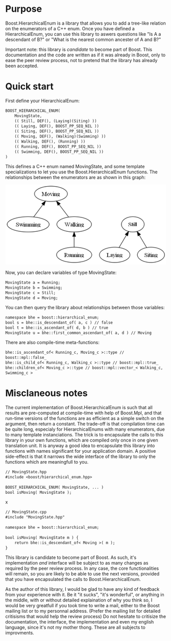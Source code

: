 Purpose
=======

Boost.HierarchicalEnum is a library that allows you to add a tree-like relation on the enumerators of a C++ enum.
Once you have defined a HierarchicalEnum, you can use this library to aswers questions like "Is A a descendant of B?" or "What is the nearest common ancester of A and B?"

Important note: this library is <em>candidate</em> to become part of <a>Boost</a>. This documentation and the code are written as if it was already in Boost, only to ease the peer review process, not to pretend that the library has already been accepted.

Quick start
===========

First define your HierarchicalEnum:

    BOOST_HIERARCHICAL_ENUM(
        MovingState,
        (( Still, DEF(), (Laying)(Siting) ))
        (( Laying, DEF(), BOOST_PP_SEQ_NIL ))
        (( Siting, DEF(), BOOST_PP_SEQ_NIL ))
        (( Moving, DEF(), (Walking)(Swimming) ))
        (( Walking, DEF(), (Running) ))
        (( Running, DEF(), BOOST_PP_SEQ_NIL ))
        (( Swimming, DEF(), BOOST_PP_SEQ_NIL ))
    )

This defines a C++ enum named MovingState, and some template specializations to let you use the <a>Boost.HierarchicalEnum functions</a>.
The relationships between the enumerators are as shown in this graph:

<img src="Documentation.png"/>

Now, you can declare variables of type MovingState:

    MovingState a = Running;
    MovingState b = Swimming;
    MovingState c = Still;
    MovingState d = Moving;

You can then query the library about relationships between those variables:

    namespace bhe = boost::hierarchical_enum;
    bool s = bhe::is_descendant_of( a, c ) // false
    bool t = bhe::is_ascendant_of( d, b ) // true
    MovingState u = bhe::first_common_ascendant_of( a, d ) // Moving

There are also compile-time meta-functions:

    bhe::is_ascendant_of< Running_c, Moving_c >::type // boost::mpl::false_
    bhe::is_child_of< Running_c, Walking_c >::type // boost::mpl::true_
    bhe::children_of< Moving_c >::type // boost::mpl::vector_< Walking_c, Swimming_c >

Misclaneous notes
=================

The current implementation of Boost.HierarchicalEnum is such that all results are pre-computed at compile-time with help of Boost.Mpl, and that run-time versions of the functions are as efficient as a simple switch on the argument, then return a constant.
The trade-off is that compilation time can be quite long, especialy for HierarchicalEnums with many enumerators, due to many template instanciations.
The trick is to encapsulate the calls to this library in your own functions, which are compiled only once in one given translation unit.
It is anyway a good idea to encapsulate this library into functions with names significant for your application domain.
A positive side-effect is that it narrows the wide interface of the library to only the functions which are meaningfull to you.

    // MovingState.hpp
    #include <boost/hierarchical_enum.hpp>

    BOOST_HIERARCHICAL_ENUM( MovingState, ... )
    bool isMoving( MovingState );

x

    // MovingState.cpp
    #include "MovingState.hpp"

    namespace bhe = boost::hierarchical_enum;

    bool isMoving( MovingState m ) {
        return bhe::is_descendant_of< Moving >( m );
    }

This library is candidate to become part of <a>Boost</a>. As such, it's implementation <em>and</em> interface will be subject to as many changes as required by the peer review process.
In any case, the core functionalities will remain, so you are likely to be able to use the next versions, provided that you have encapsulated the calls to Boost.HierarchicalEnum.

As the author of this library, I would be glad to have any kind of feedback from your experience with it.
Be it "it sucks", "it's wonderful", or anything in the middle, with or without detailed explaination of why you think so,
I would be very greatfull if you took time to write a mail, either to the Boost mailing list or to my personnal address. (Prefer the mailing list for detailed critisisms that would help the review process)
Do not hesitate to critisize the documentation, the interface, the implementation and even my english language, since it's not my mother thong. These are all subjects to improvments.

